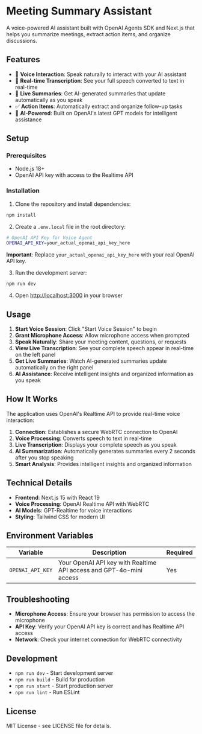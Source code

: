 # Meeting Summary Assistant

A voice-powered AI assistant built with OpenAI Agents SDK and Next.js that helps you summarize meetings, extract action items, and organize discussions.

## Features

- 🎤 **Voice Interaction**: Speak naturally to interact with your AI assistant
- 📝 **Real-time Transcription**: See your full speech converted to text in real-time
- 🎯 **Live Summaries**: Get AI-generated summaries that update automatically as you speak
- ✅ **Action Items**: Automatically extract and organize follow-up tasks
- 🧠 **AI-Powered**: Built on OpenAI's latest GPT models for intelligent assistance

## Setup

### Prerequisites

- Node.js 18+ 
- OpenAI API key with access to the Realtime API

### Installation

1. Clone the repository and install dependencies:
```bash
npm install
```

2. Create a `.env.local` file in the root directory:
```bash
# OpenAI API Key for Voice Agent
OPENAI_API_KEY=your_actual_openai_api_key_here
```

**Important**: Replace `your_actual_openai_api_key_here` with your real OpenAI API key.

3. Run the development server:
```bash
npm run dev
```

4. Open [http://localhost:3000](http://localhost:3000) in your browser

## Usage

1. **Start Voice Session**: Click "Start Voice Session" to begin
2. **Grant Microphone Access**: Allow microphone access when prompted
3. **Speak Naturally**: Share your meeting content, questions, or requests
4. **View Live Transcription**: See your complete speech appear in real-time on the left panel
5. **Get Live Summaries**: Watch AI-generated summaries update automatically on the right panel
6. **AI Assistance**: Receive intelligent insights and organized information as you speak

## How It Works

The application uses OpenAI's Realtime API to provide real-time voice interaction:

1. **Connection**: Establishes a secure WebRTC connection to OpenAI
2. **Voice Processing**: Converts speech to text in real-time
3. **Live Transcription**: Displays your complete speech as you speak
4. **AI Summarization**: Automatically generates summaries every 2 seconds after you stop speaking
5. **Smart Analysis**: Provides intelligent insights and organized information

## Technical Details

- **Frontend**: Next.js 15 with React 19
- **Voice Processing**: OpenAI Realtime API with WebRTC
- **AI Models**: GPT-Realtime for voice interactions
- **Styling**: Tailwind CSS for modern UI

## Environment Variables

| Variable | Description | Required |
|----------|-------------|----------|
| `OPENAI_API_KEY` | Your OpenAI API key with Realtime API access and GPT-4o-mini access | Yes |

## Troubleshooting

- **Microphone Access**: Ensure your browser has permission to access the microphone
- **API Key**: Verify your OpenAI API key is correct and has Realtime API access
- **Network**: Check your internet connection for WebRTC connectivity

## Development

- `npm run dev` - Start development server
- `npm run build` - Build for production
- `npm run start` - Start production server
- `npm run lint` - Run ESLint

## License

MIT License - see LICENSE file for details.
